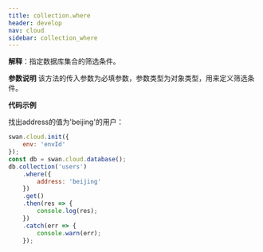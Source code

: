 ```yaml
---
title: collection.where
header: develop
nav: cloud
sidebar: collection_where
---
```

 



**解释**：指定数据库集合的筛选条件。

**参数说明**
该方法的传入参数为必填参数，参数类型为对象类型，用来定义筛选条件。

**代码示例**

找出address的值为'beijing'的用户：

```js
swan.cloud.init({
    env: 'envId'
});
const db = swan.cloud.database();
db.collection('users')
    .where({
        address: 'beijing'
    })
    .get()
    .then(res => {
        console.log(res);
    })
    .catch(err => {
        console.warn(err);
    });
```


